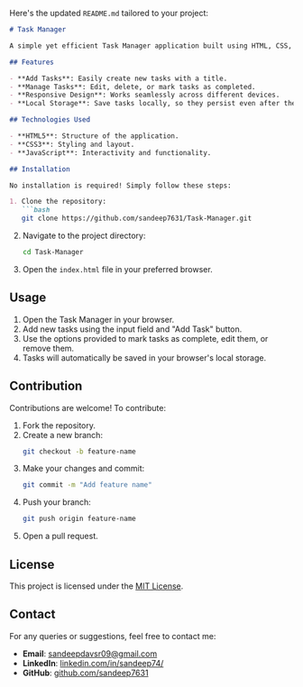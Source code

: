 Here's the updated `README.md` tailored to your project:

```markdown
# Task Manager

A simple yet efficient Task Manager application built using HTML, CSS, and JavaScript to help users organize and manage their daily tasks.

## Features

- **Add Tasks**: Easily create new tasks with a title.
- **Manage Tasks**: Edit, delete, or mark tasks as completed.
- **Responsive Design**: Works seamlessly across different devices.
- **Local Storage**: Save tasks locally, so they persist even after the browser is closed.

## Technologies Used

- **HTML5**: Structure of the application.
- **CSS3**: Styling and layout.
- **JavaScript**: Interactivity and functionality.

## Installation

No installation is required! Simply follow these steps:

1. Clone the repository:
   ```bash
   git clone https://github.com/sandeep7631/Task-Manager.git
   ```
2. Navigate to the project directory:
   ```bash
   cd Task-Manager
   ```
3. Open the `index.html` file in your preferred browser.

## Usage

1. Open the Task Manager in your browser.
2. Add new tasks using the input field and "Add Task" button.
3. Use the options provided to mark tasks as complete, edit them, or remove them.
4. Tasks will automatically be saved in your browser's local storage.

## Contribution

Contributions are welcome! To contribute:

1. Fork the repository.
2. Create a new branch:
   ```bash
   git checkout -b feature-name
   ```
3. Make your changes and commit:
   ```bash
   git commit -m "Add feature name"
   ```
4. Push your branch:
   ```bash
   git push origin feature-name
   ```
5. Open a pull request.

## License

This project is licensed under the [MIT License](LICENSE).

## Contact

For any queries or suggestions, feel free to contact me:

- **Email**: [sandeepdavsr09@gmail.com](mailto:sandeepdavsr09@gmail.com)
- **LinkedIn**: [linkedin.com/in/sandeep74/](https://linkedin.com/in/sandeep74/)
- **GitHub**: [github.com/sandeep7631](https://github.com/sandeep7631)
